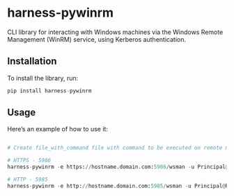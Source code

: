 # harness-pywinrm

CLI library for interacting with Windows machines via the Windows Remote Management (WinRM) service, using Kerberos authentication.

## Installation

To install the library, run:

```python
pip install harness-pywinrm
```

## Usage

Here’s an example of how to use it:

```python

# Create file_with_command file with command to be executed on remote machine

# HTTPS - 5986
harness-pywinrm -e https://hostname.domain.com:5986/wsman -u Principal@Realm -s false -env {KEY1=VALUE1,KEY2=VALUE2} -w %USERPROFILE% -t 1800000 -cfile file_with_command

# HTTP - 5985
harness-pywinrm -e http://hostname.domain.com:5985/wsman -u Principal@Realm -s false -env {KEY1=VALUE1,KEY2=VALUE2} -w %USERPROFILE% -t 1800000 -cfile file_with_command
```
